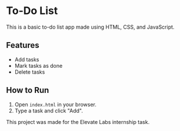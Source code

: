 # To-Do List

This is a basic to-do list app made using HTML, CSS, and JavaScript.

## Features
- Add tasks
- Mark tasks as done
- Delete tasks

## How to Run
1. Open `index.html` in your browser.
2. Type a task and click "Add".

This project was made for the Elevate Labs internship task.